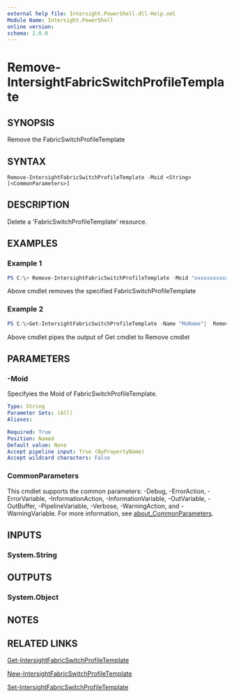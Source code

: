 ```yaml
---
external help file: Intersight.PowerShell.dll-Help.xml
Module Name: Intersight.PowerShell
online version:
schema: 2.0.0
---
```


# Remove-IntersightFabricSwitchProfileTemplate

## SYNOPSIS
Remove the FabricSwitchProfileTemplate

## SYNTAX

```
Remove-IntersightFabricSwitchProfileTemplate -Moid <String> [<CommonParameters>]
```

## DESCRIPTION
Delete a &apos;FabricSwitchProfileTemplate&apos; resource.

## EXAMPLES

### Example 1
```powershell
PS C:\> Remove-IntersightFabricSwitchProfileTemplate -Moid "xxxxxxxxxxxxxxxxxxxxxxxxxxx"
```
Above cmdlet removes the specified FabricSwitchProfileTemplate 

### Example 2
```powershell
PS C:\>Get-IntersightFabricSwitchProfileTemplate -Name "MoName"|  Remove-IntersightFabricSwitchProfileTemplate
```
Above cmdlet pipes the output of Get cmdlet to Remove cmdlet

## PARAMETERS

### -Moid
Specifyies the Moid of FabricSwitchProfileTemplate.

```yaml
Type: String
Parameter Sets: (All)
Aliases:

Required: True
Position: Named
Default value: None
Accept pipeline input: True (ByPropertyName)
Accept wildcard characters: False
```

### CommonParameters
This cmdlet supports the common parameters: -Debug, -ErrorAction, -ErrorVariable, -InformationAction, -InformationVariable, -OutVariable, -OutBuffer, -PipelineVariable, -Verbose, -WarningAction, and -WarningVariable. For more information, see [about_CommonParameters](http://go.microsoft.com/fwlink/?LinkID=113216).

## INPUTS

### System.String

## OUTPUTS

### System.Object
## NOTES

## RELATED LINKS

[Get-IntersightFabricSwitchProfileTemplate](./Get-IntersightFabricSwitchProfileTemplate.md)

[New-IntersightFabricSwitchProfileTemplate](./New-IntersightFabricSwitchProfileTemplate.md)

[Set-IntersightFabricSwitchProfileTemplate](./Set-IntersightFabricSwitchProfileTemplate.md)

